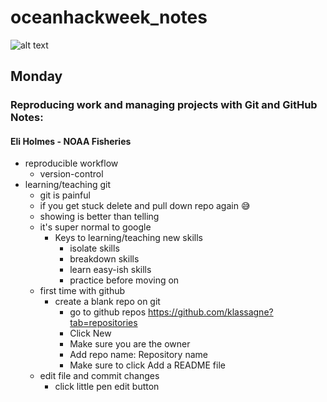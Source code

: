 # oceanhackweek_notes
![alt text](https://oceanhackweek.org/_static/logo.png)
## Monday
### Reproducing work and managing projects with Git and GitHub Notes: 
#### Eli Holmes - NOAA Fisheries

- reproducible workflow
  - version-control 
- learning/teaching git
  - git is painful
  - if you get stuck delete and pull down repo again :sweat_smile:
  - showing is better than telling
  - it's super normal to google 
    - Keys to learning/teaching new skills
      - isolate skills
      - breakdown skills
      - learn easy-ish skills
      - practice before moving on
  - first time with github
    - create a blank repo on git
      - go to github repos https://github.com/klassagne?tab=repositories
      - Click New
      - Make sure you are the owner
      - Add repo name: Repository name
      - Make sure to click Add a README file
   - edit file and commit changes
     - click little pen edit button
